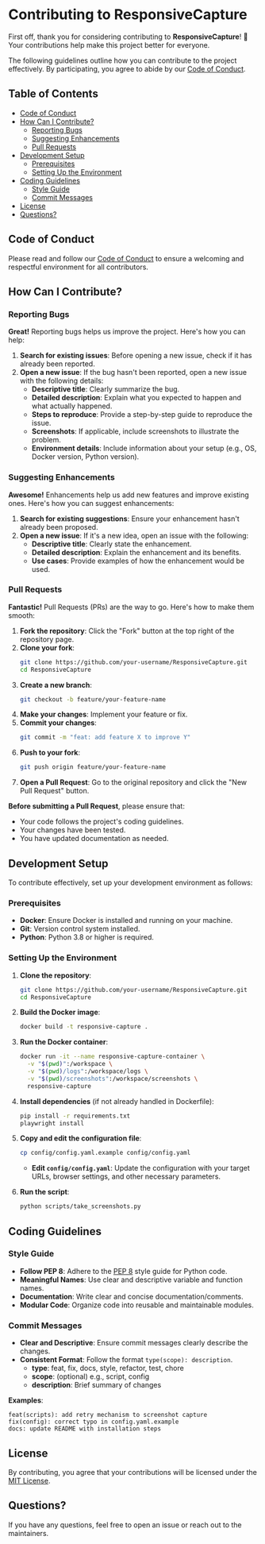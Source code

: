 # Contributing to ResponsiveCapture

First off, thank you for considering contributing to **ResponsiveCapture**! 🎉 Your contributions help make this project better for everyone.

The following guidelines outline how you can contribute to the project effectively. By participating, you agree to abide by our [Code of Conduct](CODE_OF_CONDUCT.md).

## Table of Contents

- [Code of Conduct](#code-of-conduct)
- [How Can I Contribute?](#how-can-i-contribute)
  - [Reporting Bugs](#reporting-bugs)
  - [Suggesting Enhancements](#suggesting-enhancements)
  - [Pull Requests](#pull-requests)
- [Development Setup](#development-setup)
  - [Prerequisites](#prerequisites)
  - [Setting Up the Environment](#setting-up-the-environment)
- [Coding Guidelines](#coding-guidelines)
  - [Style Guide](#style-guide)
  - [Commit Messages](#commit-messages)
- [License](#license)
- [Questions?](#questions)

## Code of Conduct

Please read and follow our [Code of Conduct](CODE_OF_CONDUCT.md) to ensure a welcoming and respectful environment for all contributors.

## How Can I Contribute?

### Reporting Bugs

**Great!** Reporting bugs helps us improve the project. Here's how you can help:

1. **Search for existing issues**: Before opening a new issue, check if it has already been reported.
2. **Open a new issue**: If the bug hasn't been reported, open a new issue with the following details:
   - **Descriptive title**: Clearly summarize the bug.
   - **Detailed description**: Explain what you expected to happen and what actually happened.
   - **Steps to reproduce**: Provide a step-by-step guide to reproduce the issue.
   - **Screenshots**: If applicable, include screenshots to illustrate the problem.
   - **Environment details**: Include information about your setup (e.g., OS, Docker version, Python version).

### Suggesting Enhancements

**Awesome!** Enhancements help us add new features and improve existing ones. Here's how you can suggest enhancements:

1. **Search for existing suggestions**: Ensure your enhancement hasn't already been proposed.
2. **Open a new issue**: If it's a new idea, open an issue with the following:
   - **Descriptive title**: Clearly state the enhancement.
   - **Detailed description**: Explain the enhancement and its benefits.
   - **Use cases**: Provide examples of how the enhancement would be used.

### Pull Requests

**Fantastic!** Pull Requests (PRs) are the way to go. Here's how to make them smooth:

1. **Fork the repository**: Click the "Fork" button at the top right of the repository page.
2. **Clone your fork**:
   ```bash
   git clone https://github.com/your-username/ResponsiveCapture.git
   cd ResponsiveCapture
   ```
3. **Create a new branch**:
   ```bash
   git checkout -b feature/your-feature-name
   ```
4. **Make your changes**: Implement your feature or fix.
5. **Commit your changes**:
   ```bash
   git commit -m "feat: add feature X to improve Y"
   ```
6. **Push to your fork**:
   ```bash
   git push origin feature/your-feature-name
   ```
7. **Open a Pull Request**: Go to the original repository and click the "New Pull Request" button.

**Before submitting a Pull Request**, please ensure that:

- Your code follows the project's coding guidelines.
- Your changes have been tested.
- You have updated documentation as needed.

## Development Setup

To contribute effectively, set up your development environment as follows:

### Prerequisites

- **Docker**: Ensure Docker is installed and running on your machine.
- **Git**: Version control system installed.
- **Python**: Python 3.8 or higher is required.

### Setting Up the Environment

1. **Clone the repository**:
   ```bash
   git clone https://github.com/your-username/ResponsiveCapture.git
   cd ResponsiveCapture
   ```
2. **Build the Docker image**:
   ```bash
   docker build -t responsive-capture .
   ```
3. **Run the Docker container**:
   ```bash
   docker run -it --name responsive-capture-container \
     -v "$(pwd)":/workspace \
     -v "$(pwd)/logs":/workspace/logs \
     -v "$(pwd)/screenshots":/workspace/screenshots \
     responsive-capture
   ```
4. **Install dependencies** (if not already handled in Dockerfile):
   ```bash
   pip install -r requirements.txt
   playwright install
   ```
5. **Copy and edit the configuration file**:
   ```bash
   cp config/config.yaml.example config/config.yaml
   ```
   - **Edit `config/config.yaml`**: Update the configuration with your target URLs, browser settings, and other necessary parameters.

6. **Run the script**:
   ```bash
   python scripts/take_screenshots.py
   ```

## Coding Guidelines

### Style Guide

- **Follow PEP 8**: Adhere to the [PEP 8](https://pep8.org/) style guide for Python code.
- **Meaningful Names**: Use clear and descriptive variable and function names.
- **Documentation**: Write clear and concise documentation/comments.
- **Modular Code**: Organize code into reusable and maintainable modules.

### Commit Messages

- **Clear and Descriptive**: Ensure commit messages clearly describe the changes.
- **Consistent Format**: Follow the format `type(scope): description`.
  - **type**: feat, fix, docs, style, refactor, test, chore
  - **scope**: (optional) e.g., script, config
  - **description**: Brief summary of changes

**Examples**:
```
feat(scripts): add retry mechanism to screenshot capture
fix(config): correct typo in config.yaml.example
docs: update README with installation steps
```

## License

By contributing, you agree that your contributions will be licensed under the [MIT License](LICENSE).

## Questions?

If you have any questions, feel free to open an issue or reach out to the maintainers.
